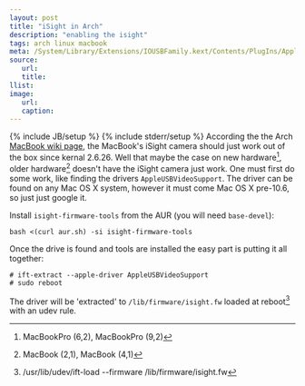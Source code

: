 ```yaml
---
layout: post
title: "iSight in Arch"
description: "enabling the isight"
tags: arch linux macbook
meta: /System/Library/Extensions/IOUSBFamily.kext/Contents/PlugIns/AppleUSBVideoSupport.kext/Contents/MacOS/AppleUSBVideoSupport
source:
   url:
   title:
llist:
image:
   url:
   caption:
---
```

{% include JB/setup %}
{% include stderr/setup %}
According the the Arch [MacBook wiki page][macBookWiki], the MacBook's iSight camera should just work out of the box since kernal 2.6.26. Well that maybe the case on new hardware[^newMac], older hardware[^oldMac] doesn't have the iSight camera just work. One must first do some work, like finding the drivers `AppleUSBVideoSupport`. The driver can be found on any Mac OS X system, however it must come Mac OS X pre-10.6, so just just google it.

Install `isight-firmware-tools` from the AUR (you will need `base-devel`):

	bash <(curl aur.sh) -si isight-firmware-tools

Once the drive is found and tools are installed the easy part is putting it all together:
 
	# ift-extract --apple-driver AppleUSBVideoSupport
	# sudo reboot

The driver will be 'extracted' to `/lib/firmware/isight.fw` loaded at reboot[^skipReboot] with an udev rule.

[^newMac]: MacBookPro (6,2), MacBookPro (9,2)
[^oldMac]: MacBook (2,1), MacBook (4,1)
[^skipReboot]: /usr/lib/udev/ift-load --firmware /lib/firmware/isight.fw

[macBookWiki]: https://wiki.archlinux.org/index.php/MacBook#iSight			"modified on 12 May 2013, at 08:49"